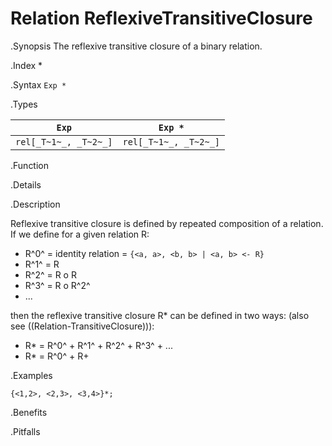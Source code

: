 # Relation ReflexiveTransitiveClosure

.Synopsis
The reflexive transitive closure of a binary relation.

.Index
*

.Syntax
`Exp *`

.Types


|`Exp`              | `Exp *`            |
| --- | --- |
| `rel[_T~1~_, _T~2~_]` | `rel[_T~1~_, _T~2~_]`  |


.Function

.Details

.Description

Reflexive transitive closure is defined by repeated composition of a relation.
If we define for a given relation R:

*  R^0^ = identity relation = `{<a, a>, <b, b> | <a, b> <- R}`
*  R^1^ = R
*  R^2^ = R o R
*  R^3^ = R o R^2^
*  ...


then the reflexive transitive closure R* can be defined in two ways:
(also see ((Relation-TransitiveClosure))):
*  R* = R^0^ + R^1^ + R^2^ + R^3^ + ...
*  R* = R^0^ + R+


.Examples
```rascal-shell
{<1,2>, <2,3>, <3,4>}*;
```

.Benefits

.Pitfalls

